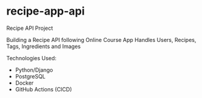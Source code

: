 # recipe-app-api
Recipe API Project

Building a Recipe API following Online Course
App Handles Users, Recipes, Tags, Ingredients and Images

Technologies Used:
- Python/Django
- PostgreSQL
- Docker
- GitHub Actions (CICD)
